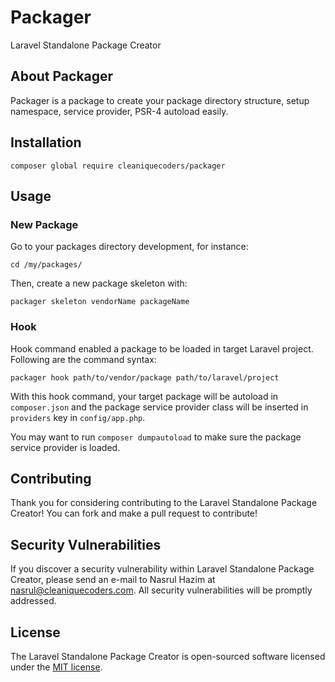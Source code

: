 # Packager

Laravel Standalone Package Creator

## About Packager

Packager is a package to create your package directory structure, setup namespace, service provider, PSR-4 autoload easily.

## Installation

```
composer global require cleaniquecoders/packager
```

## Usage

### New Package 

Go to your packages directory development, for instance:

```
cd /my/packages/
```

Then, create a new package skeleton with:

```
packager skeleton vendorName packageName 
```

### Hook

Hook command enabled a package to be loaded in target Laravel project. Following are the command syntax:

```
packager hook path/to/vendor/package path/to/laravel/project
```

With this hook command, your target package will be autoload in `composer.json` and the package service provider class will be inserted in `providers` key in `config/app.php`.

You may want to run `composer dumpautoload` to make sure the package service provider is loaded.

## Contributing

Thank you for considering contributing to the Laravel Standalone Package Creator! You can fork and make a pull request to contribute!

## Security Vulnerabilities

If you discover a security vulnerability within Laravel Standalone Package Creator, please send an e-mail to Nasrul Hazim at nasrul@cleaniquecoders.com. All security vulnerabilities will be promptly addressed.

## License

The Laravel Standalone Package Creator is open-sourced software licensed under the [MIT license](http://opensource.org/licenses/MIT).